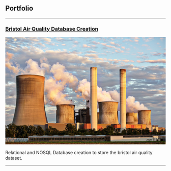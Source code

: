 ## Portfolio

---

### [Bristol Air Quality Database Creation](https://xlamidex.github.io/bristol-air-quality-database-creation/)
<img src="images/air.jpg?raw=true"/>
<p style="font-size:14px"> Relational and NOSQL Database creation to store the bristol air quality dataset.</p>


---

